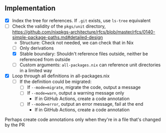
## Implementation

- [x] Index the tree for references. If `.git` exists, use `ls-tree` equivalent
- [ ] Check the validity of the `pkgs/unit` directory, https://github.com/nixpkgs-architecture/rfcs/blob/master/rfcs/0140-simple-package-paths.md#detailed-design
  - Structure: Check not needed, we can check that in Nix
  - [ ] Only derivations
  - [x] Stable boundary: Shouldn't reference files outside, neither be referenced from outside
  - [ ] Custom arguments: `all-packages.nix` can reference unit directories in a limited way

- [x] Loop through all definitions in all-packages.nix
  - [ ] If the definition could be migrated:
    - [ ] If `--mode=migrate`, migrate the code, output a message
    - [ ] If `--mode=warn`, output a warning message only
      - If in GitHub Actions, create a code annotation
    - [ ] If `--mode=error`, output an error message, fail at the end
      - If in GitHub Actions, create a code annotation

Perhaps create code annotations only when they're in a file that's changed by the PR
